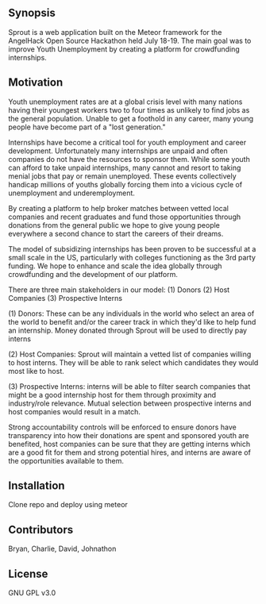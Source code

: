 ## Synopsis

Sprout is a web application built on the Meteor framework for the AngelHack Open Source Hackathon held July 18-19. The main goal was to improve Youth Unemployment by creating a platform for crowdfunding internships.

## Motivation

Youth unemployment rates are at a global crisis level with many nations having their youngest workers two to four times as unlikely to find jobs as the general population.  Unable to get a foothold in any career, many young people have become part of a "lost generation."  

Internships have become a critical tool for youth employment and career development.  Unfortunately many internships are unpaid and often companies do not have the resources to sponsor them.  While some youth can afford to take unpaid internships, many cannot and resort to taking menial jobs that pay or remain unemployed.  These events collectively handicap millions of youths globally forcing them into a vicious cycle of unemployment and underemployment.

By creating a platform to help broker matches between vetted local companies and recent graduates and fund those opportunities through donations from the general public we hope to give young people everywhere a second chance to start the careers of their dreams.  

The model of subsidizing internships has been proven to be successful at a small scale in the US, particularly with colleges functioning as the 3rd party funding.  We hope to enhance and scale the idea globally through crowdfunding and the development of our platform.

There are three main stakeholders in our model: (1) Donors (2) Host Companies (3) Prospective Interns

(1) Donors: These can be any individuals in the world who select an area of the world to benefit and/or the career track in which they'd like to help fund an internship.  Money donated through Sprout will be used to directly pay interns 

(2) Host Companies: Sprout will maintain a vetted list of companies willing to host interns.  They will be able to rank select which candidates they would most like to host.

(3) Prospective Interns: interns will be able to filter search companies that might be a good internship host for them through proximity and industry/role relevance.  Mutual selection between prospective interns and host companies would result in a match.

Strong accountability controls will be enforced to ensure donors have transparency into how their donations are spent and sponsored youth are benefited, host companies can be sure that they are getting interns which are a good fit for them and strong potential hires, and interns are aware of the opportunities available to them.


## Installation

Clone repo and deploy using meteor

## Contributors

Bryan, Charlie, David, Johnathon

## License

GNU GPL v3.0